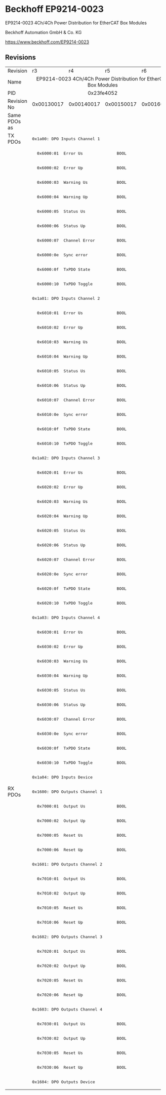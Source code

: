 # Beckhoff EP9214-0023

EP9214-0023 4Ch/4Ch Power Distribution for EtherCAT Box Modules

Beckhoff Automation GmbH & Co. KG

https://www.beckhoff.com/EP9214-0023

## Revisions
<table>
<tr >
<td>Revision</td>
<td><div class="foo">r3</div></td>
<td><div class="foo">r4</div></td>
<td><div class="foo">r5</div></td>
<td><div class="foo">r6</div></td>
</tr>
<tr >
<td>Name</td>
<td colspan=4 align="center"><div class="foo">EP9214-0023 4Ch/4Ch Power Distribution for EtherCAT Box Modules</div></td>
</tr>
<tr >
<td>PID</td>
<td colspan=4 align="center"><div class="foo">0x23fe4052</div></td>
</tr>
<tr >
<td>Revision No</td>
<td><div class="foo">0x00130017</div></td>
<td><div class="foo">0x00140017</div></td>
<td><div class="foo">0x00150017</div></td>
<td><div class="foo">0x00160017</div></td>
</tr>
<tr >
<td>Same PDOs as</td>
<td colspan=4 align="center"><div class="foo"></div></td>
</tr>
<tr class="txpdo pdosection">
<td rowspan=45 valign=top>TX PDOs</td>
<td colspan=4 align="left"><pre>0x1a00: DPO Inputs Channel 1</pre></td>
<td></td>
</tr>
<tr class="txpdo">
<td colspan=4 align="left"><pre>  0x6000:01  Error Us              BOOL</pre></td>
</tr>
<tr class="txpdo">
<td colspan=4 align="left"><pre>  0x6000:02  Error Up              BOOL</pre></td>
</tr>
<tr class="txpdo">
<td colspan=4 align="left"><pre>  0x6000:03  Warning Us            BOOL</pre></td>
</tr>
<tr class="txpdo">
<td colspan=4 align="left"><pre>  0x6000:04  Warning Up            BOOL</pre></td>
</tr>
<tr class="txpdo">
<td colspan=4 align="left"><pre>  0x6000:05  Status Us             BOOL</pre></td>
</tr>
<tr class="txpdo">
<td colspan=4 align="left"><pre>  0x6000:06  Status Up             BOOL</pre></td>
</tr>
<tr class="txpdo">
<td colspan=4 align="left"><pre>  0x6000:07  Channel Error         BOOL</pre></td>
</tr>
<tr class="txpdo">
<td colspan=4 align="left"><pre>  0x6000:0e  Sync error            BOOL</pre></td>
</tr>
<tr class="txpdo">
<td colspan=4 align="left"><pre>  0x6000:0f  TxPDO State           BOOL</pre></td>
</tr>
<tr class="txpdo">
<td colspan=4 align="left"><pre>  0x6000:10  TxPDO Toggle          BOOL</pre></td>
</tr>
<tr class="txpdo pdosection">
<td colspan=4 align="left"><pre>0x1a01: DPO Inputs Channel 2</pre></td>
</tr>
<tr class="txpdo">
<td colspan=4 align="left"><pre>  0x6010:01  Error Us              BOOL</pre></td>
</tr>
<tr class="txpdo">
<td colspan=4 align="left"><pre>  0x6010:02  Error Up              BOOL</pre></td>
</tr>
<tr class="txpdo">
<td colspan=4 align="left"><pre>  0x6010:03  Warning Us            BOOL</pre></td>
</tr>
<tr class="txpdo">
<td colspan=4 align="left"><pre>  0x6010:04  Warning Up            BOOL</pre></td>
</tr>
<tr class="txpdo">
<td colspan=4 align="left"><pre>  0x6010:05  Status Us             BOOL</pre></td>
</tr>
<tr class="txpdo">
<td colspan=4 align="left"><pre>  0x6010:06  Status Up             BOOL</pre></td>
</tr>
<tr class="txpdo">
<td colspan=4 align="left"><pre>  0x6010:07  Channel Error         BOOL</pre></td>
</tr>
<tr class="txpdo">
<td colspan=4 align="left"><pre>  0x6010:0e  Sync error            BOOL</pre></td>
</tr>
<tr class="txpdo">
<td colspan=4 align="left"><pre>  0x6010:0f  TxPDO State           BOOL</pre></td>
</tr>
<tr class="txpdo">
<td colspan=4 align="left"><pre>  0x6010:10  TxPDO Toggle          BOOL</pre></td>
</tr>
<tr class="txpdo pdosection">
<td colspan=4 align="left"><pre>0x1a02: DPO Inputs Channel 3</pre></td>
</tr>
<tr class="txpdo">
<td colspan=4 align="left"><pre>  0x6020:01  Error Us              BOOL</pre></td>
</tr>
<tr class="txpdo">
<td colspan=4 align="left"><pre>  0x6020:02  Error Up              BOOL</pre></td>
</tr>
<tr class="txpdo">
<td colspan=4 align="left"><pre>  0x6020:03  Warning Us            BOOL</pre></td>
</tr>
<tr class="txpdo">
<td colspan=4 align="left"><pre>  0x6020:04  Warning Up            BOOL</pre></td>
</tr>
<tr class="txpdo">
<td colspan=4 align="left"><pre>  0x6020:05  Status Us             BOOL</pre></td>
</tr>
<tr class="txpdo">
<td colspan=4 align="left"><pre>  0x6020:06  Status Up             BOOL</pre></td>
</tr>
<tr class="txpdo">
<td colspan=4 align="left"><pre>  0x6020:07  Channel Error         BOOL</pre></td>
</tr>
<tr class="txpdo">
<td colspan=4 align="left"><pre>  0x6020:0e  Sync error            BOOL</pre></td>
</tr>
<tr class="txpdo">
<td colspan=4 align="left"><pre>  0x6020:0f  TxPDO State           BOOL</pre></td>
</tr>
<tr class="txpdo">
<td colspan=4 align="left"><pre>  0x6020:10  TxPDO Toggle          BOOL</pre></td>
</tr>
<tr class="txpdo pdosection">
<td colspan=4 align="left"><pre>0x1a03: DPO Inputs Channel 4</pre></td>
</tr>
<tr class="txpdo">
<td colspan=4 align="left"><pre>  0x6030:01  Error Us              BOOL</pre></td>
</tr>
<tr class="txpdo">
<td colspan=4 align="left"><pre>  0x6030:02  Error Up              BOOL</pre></td>
</tr>
<tr class="txpdo">
<td colspan=4 align="left"><pre>  0x6030:03  Warning Us            BOOL</pre></td>
</tr>
<tr class="txpdo">
<td colspan=4 align="left"><pre>  0x6030:04  Warning Up            BOOL</pre></td>
</tr>
<tr class="txpdo">
<td colspan=4 align="left"><pre>  0x6030:05  Status Us             BOOL</pre></td>
</tr>
<tr class="txpdo">
<td colspan=4 align="left"><pre>  0x6030:06  Status Up             BOOL</pre></td>
</tr>
<tr class="txpdo">
<td colspan=4 align="left"><pre>  0x6030:07  Channel Error         BOOL</pre></td>
</tr>
<tr class="txpdo">
<td colspan=4 align="left"><pre>  0x6030:0e  Sync error            BOOL</pre></td>
</tr>
<tr class="txpdo">
<td colspan=4 align="left"><pre>  0x6030:0f  TxPDO State           BOOL</pre></td>
</tr>
<tr class="txpdo">
<td colspan=4 align="left"><pre>  0x6030:10  TxPDO Toggle          BOOL</pre></td>
</tr>
<tr class="txpdo pdosection">
<td colspan=4 align="left"><pre>0x1a04: DPO Inputs Device</pre></td>
</tr>
<tr class="rxpdo pdosection">
<td rowspan=21 valign=top>RX PDOs</td>
<td colspan=4 align="left"><pre>0x1600: DPO Outputs Channel 1</pre></td>
<td></td>
</tr>
<tr class="rxpdo">
<td colspan=4 align="left"><pre>  0x7000:01  Output Us             BOOL</pre></td>
</tr>
<tr class="rxpdo">
<td colspan=4 align="left"><pre>  0x7000:02  Output Up             BOOL</pre></td>
</tr>
<tr class="rxpdo">
<td colspan=4 align="left"><pre>  0x7000:05  Reset Us              BOOL</pre></td>
</tr>
<tr class="rxpdo">
<td colspan=4 align="left"><pre>  0x7000:06  Reset Up              BOOL</pre></td>
</tr>
<tr class="rxpdo pdosection">
<td colspan=4 align="left"><pre>0x1601: DPO Outputs Channel 2</pre></td>
</tr>
<tr class="rxpdo">
<td colspan=4 align="left"><pre>  0x7010:01  Output Us             BOOL</pre></td>
</tr>
<tr class="rxpdo">
<td colspan=4 align="left"><pre>  0x7010:02  Output Up             BOOL</pre></td>
</tr>
<tr class="rxpdo">
<td colspan=4 align="left"><pre>  0x7010:05  Reset Us              BOOL</pre></td>
</tr>
<tr class="rxpdo">
<td colspan=4 align="left"><pre>  0x7010:06  Reset Up              BOOL</pre></td>
</tr>
<tr class="rxpdo pdosection">
<td colspan=4 align="left"><pre>0x1602: DPO Outputs Channel 3</pre></td>
</tr>
<tr class="rxpdo">
<td colspan=4 align="left"><pre>  0x7020:01  Output Us             BOOL</pre></td>
</tr>
<tr class="rxpdo">
<td colspan=4 align="left"><pre>  0x7020:02  Output Up             BOOL</pre></td>
</tr>
<tr class="rxpdo">
<td colspan=4 align="left"><pre>  0x7020:05  Reset Us              BOOL</pre></td>
</tr>
<tr class="rxpdo">
<td colspan=4 align="left"><pre>  0x7020:06  Reset Up              BOOL</pre></td>
</tr>
<tr class="rxpdo pdosection">
<td colspan=4 align="left"><pre>0x1603: DPO Outputs Channel 4</pre></td>
</tr>
<tr class="rxpdo">
<td colspan=4 align="left"><pre>  0x7030:01  Output Us             BOOL</pre></td>
</tr>
<tr class="rxpdo">
<td colspan=4 align="left"><pre>  0x7030:02  Output Up             BOOL</pre></td>
</tr>
<tr class="rxpdo">
<td colspan=4 align="left"><pre>  0x7030:05  Reset Us              BOOL</pre></td>
</tr>
<tr class="rxpdo">
<td colspan=4 align="left"><pre>  0x7030:06  Reset Up              BOOL</pre></td>
</tr>
<tr class="rxpdo pdosection">
<td colspan=4 align="left"><pre>0x1604: DPO Outputs Device</pre></td>
</tr>
</table>
